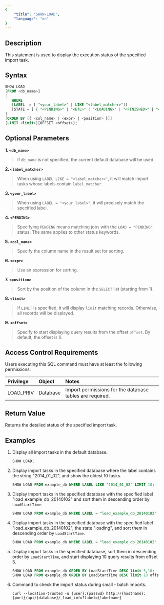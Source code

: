 ```yaml
---
{
    "title": "SHOW-LOAD",
    "language": "en"
}
---
```


<!--
Licensed to the Apache Software Foundation (ASF) under one
or more contributor license agreements.  See the NOTICE file
distributed with this work for additional information
regarding copyright ownership.  The ASF licenses this file
to you under the Apache License, Version 2.0 (the
"License"); you may not use this file except in compliance
with the License.  You may obtain a copy of the License at

  http://www.apache.org/licenses/LICENSE-2.0

Unless required by applicable law or agreed to in writing,
software distributed under the License is distributed on an
"AS IS" BASIS, WITHOUT WARRANTIES OR CONDITIONS OF ANY
KIND, either express or implied.  See the License for the
specific language governing permissions and limitations
under the License.
-->

## Description

This statement is used to display the execution status of the specified import task.

## Syntax

```sql
SHOW LOAD
[FROM <db_name>]
[
   WHERE
   [LABEL  = [ "<your_label>" | LIKE "<label_matcher>"]]
   [STATE = [ { "<PENDING>" | "<ETL>" | "<LOADING>" | "<FINISHED>" | "<CANCELLED>" } ]]
]
[ORDER BY [{ <col_name> | <expr> | <position> }]]
[LIMIT <limit>][OFFSET <offset>];
```

## Optional Parameters

**1. `<db_name>`**

> If `db_name` is not specified, the current default database will be used.

**2. `<label_matcher>`**

> When using `LABEL LIKE = "<label_matcher>"`, it will match import tasks whose labels contain `label_matcher`.

**3. `<your_label>`**

> When using `LABEL = "<your_label>"`, it will precisely match the specified label.

**4. `<PENDING>`**

> Specifying `PENDING` means matching jobs with the `LOAD = "PENDING"` status. The same applies to other status keywords.

**5. `<col_name>`**

> Specify the column name in the result set for sorting.

**6. `<expr>`**

> Use an expression for sorting.

**7. `<position>`**

> Sort by the position of the column in the `SELECT` list (starting from 1).

**8. `<limit>`**

> If `LIMIT` is specified, it will display `limit` matching records. Otherwise, all records will be displayed.

**9. `<offset>`**

> Specify to start displaying query results from the offset `offset`. By default, the offset is 0.

## Access Control Requirements

Users executing this SQL command must have at least the following permissions:

| Privilege | Object | Notes |
| :---------------- | :------------- | :---------------------------- |
| LOAD_PRIV | Database | Import permissions for the database tables are required. |

## Return Value

Returns the detailed status of the specified import task.

## Examples

1. Display all import tasks in the default database.

    ```sql
    SHOW LOAD;
    ```

2. Display import tasks in the specified database where the label contains the string "2014_01_02", and show the oldest 10 tasks.

    ```sql
    SHOW LOAD FROM example_db WHERE LABEL LIKE "2014_01_02" LIMIT 10;
    ```

3. Display import tasks in the specified database with the specified label "load_example_db_20140102" and sort them in descending order by `LoadStartTime`.

    ```sql
    SHOW LOAD FROM example_db WHERE LABEL = "load_example_db_20140102" ORDER BY LoadStartTime DESC;
    ```

4. Display import tasks in the specified database with the specified label "load_example_db_20140102", the state "loading", and sort them in descending order by `LoadStartTime`.

    ```sql
    SHOW LOAD FROM example_db WHERE LABEL = "load_example_db_20140102" AND STATE = "loading" ORDER BY LoadStartTime DESC;
    ```

5. Display import tasks in the specified database, sort them in descending order by `LoadStartTime`, and start displaying 10 query results from offset 5.

    ```sql
    SHOW LOAD FROM example_db ORDER BY LoadStartTime DESC limit 5,10;
    SHOW LOAD FROM example_db ORDER BY LoadStartTime DESC limit 10 offset 5;
    ```

6. Command to check the import status during small - batch imports.

    ```text
    curl --location-trusted -u {user}:{passwd} http://{hostname}:{port}/api/{database}/_load_info?label={labelname}
    ```